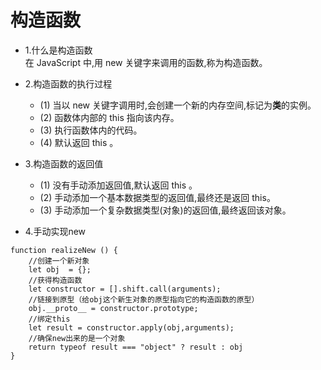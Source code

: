 # 构造函数

- 1.什么是构造函数  
在 JavaScript 中,用 new 关键字来调用的函数,称为构造函数。

- 2.构造函数的执行过程   
    - (1) 当以 new 关键字调用时,会创建一个新的内存空间,标记为**类**的实例。
    - (2) 函数体内部的 this 指向该内存。
    - (3) 执行函数体内的代码。
    - (4) 默认返回 this 。

- 3.构造函数的返回值
    - (1) 没有手动添加返回值,默认返回 this 。
    - (2) 手动添加一个基本数据类型的返回值,最终还是返回 this。
    - (3) 手动添加一个复杂数据类型(对象)的返回值,最终返回该对象。
    
- 4.手动实现new   
```
function realizeNew () {
    //创建一个新对象
    let obj  = {};
    //获得构造函数
    let constructor = [].shift.call(arguments);
    //链接到原型（给obj这个新生对象的原型指向它的构造函数的原型）
    obj.__proto__ = constructor.prototype;
    //绑定this
    let result = constructor.apply(obj,arguments);
    //确保new出来的是一个对象
    return typeof result === "object" ? result : obj
}
```


     

